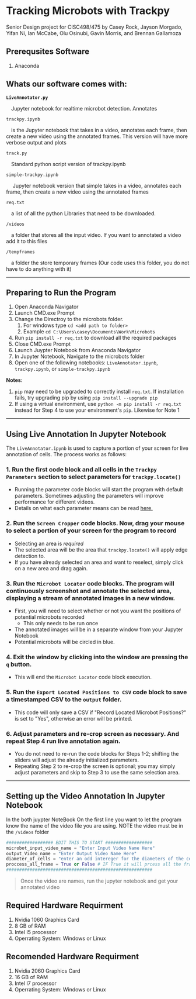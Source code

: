 # Tracking Microbots with Trackpy
Senior Design project for CISC498/475 by Casey Rock, Jayson Morgado, Yifan Ni, Ian McCabe, Olu Osinubi, Gavin Morris, and Brennan Gallamoza

## Prerequsites Software
1. Anaconda 


## Whats our software comes with:
**`LiveAnnotator.py`**

&emsp;Jupyter notebook for realtime microbot detection. Annotates 

`trackpy.ipynb`

&emsp;is the Jupyter notebook that takes in a video, annotates each frame, then create a new 
video using the annotated frames. This version will have more verbose output and plots

`track.py`

&emsp;Standard python script version of trackpy.ipynb

`simple-trackpy.ipynb`

&emsp; Jupyter notebook version that simple takes in a video, annotates each frame, then create a new 
video using the annotated frames

`req.txt`

&emsp;a list of all the python Libraries that need to be downloaded.

`/videos`

&emsp;a folder that stores all the input video. If you want to annotated a video add it to this files

`/tempframes`

&emsp;a folder the store temporary frames (Our code uses this folder, you do not have to do anything with it)

---

## **Preparing to Run the Program**  

1. Open Anaconda Navigator
2. Launch CMD.exe Prompt
3. Change the Directroy to the microbots folder.
   1. For windows type `cd <add path to folder>`
   2. Example `cd C:\Users\casey\Documents\Work\Microbots`
4. Run `pip install -r req.txt` to download all the required packages
5. Close CMD.exe Prompt
6. Launch Juypter Notebook from Anaconda Navigator 
7. In Jupyter Notebook, Navigate to the microbots folder
8. Open one of the following notebooks: `LiveAnnotator.ipynb`, `trackpy.ipynb`, or `simple-trackpy.ipynb`

**Notes:**
   1. `pip` may need to be upgraded to correctly install `req.txt`. If installation fails, try upgrading pip by using `pip install --upgrade pip`
   2. If using a virtual environment, use `python -m pip install -r req.txt` instead for Step 4 to use your environment's `pip`. Likewise for Note 1
---

## **Using Live Annotation In Jupyter Notebook**

The `LiveAnnotator.ipynb` is used to capture a portion of your screen for live annotation of cells. The process works as follows:

### 1. Run the first code block and all cells in the `Trackpy Parameters` section to select parameters for `trackpy.locate()`
   - Running the parameter code blocks will start the program with default parameters. Sometimes adjusting the parameters will improve performance for different videos.
   - Details on what each parameter means can be read [here.](http://soft-matter.github.io/trackpy/dev/generated/trackpy.locate.html)

### 2. Run the `Screen Cropper` code blocks. Now, drag your mouse to select a portion of your screen for the program to record
   - Selecting an area is *required*
   - The selected area will be the area that `trackpy.locate()` will apply edge detection to.
   - If you have already selected an area and want to reselect, simply click on a new area and drag again.

### 3. Run the `Microbot Locator` code blocks. The program will continuously screenshot and annotate the selected area, displaying a stream of annotated images in a new window.
   - First, you will need to select whether or not you want the positions of potential microbots recorded
      - This only needs to be run once
   - The annotated images will be in a separate window from your Jupyter Notebook
   - Potential microbots will be circled in blue.

### 4. Exit the window by clicking into the window are pressing the `q` button.
   - This will end the `Microbot Locator` code block execution.

### 5. Run the `Export Located Positions to CSV` code block to save a timestamped CSV to the `output` folder.
   - This code will only save a CSV if "Record Located Microbot Positions?" is set to "Yes", otherwise an error will be printed.

### 6. Adjust parameters and re-crop screen as necessary. And repeat Step 4 run live annotation again.
   - You do not need to re-run the code blocks for Steps 1-2; shifting the sliders will adjust the already initialized parameters.
   - Repeating Step 2 to re-crop the screen is optional; you may simply adjust parameters and skip to Step 3 to use the same selection area.

---

## **Setting up the Video Annotation In Jupyter Notebook**

In the both juypter NoteBook On the first line you want to let the program know the name of the video file you are using. NOTE the video must be in the `/videos` folder 

```python
################## EDIT THIS TO START ################## 
microbot_input_video_name = "Enter Input Video Name Here"
output_Video_name = "Enter Output Video Name Here"
diameter_of_cells = "enter an odd intereger for the diameters of the cells"
proccess_all_frame = True or False # IF True it will prcess all the frames in the video, If False it will process the first 200 frames
########################################################
```

> Once the video are names, run the jupyter notebook and get your annotated video 


## Required Hardware Requirment 
1. Nvidia 1060 Graphics Card
2. 8 GB of RAM
3. Intel I5 processor 
4. Operrating System: Windows or Linux

## Recomended Hardware Requirment 
1. Nvidia 2060 Graphics Card
2. 16 GB of RAM
3. Intel I7 processor 
4. Operrating System: Windows or Linux
